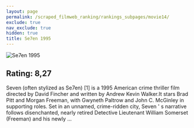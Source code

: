 ```yaml
---
layout: page
permalink: /scraped_filmweb_ranking/rankings_subpages/movie14/
exclude: true
nav_exclude: true
hidden: true
title: Se7en 1995
---
```


![Se7en 1995](https://fwcdn.pl/fpo/07/02/702/8021069_1.7.webp)
    
## Rating: 8,27


Seven (often stylized as Se7en) [1] is a 1995 American crime thriller film directed by David Fincher and written by Andrew Kevin Walker.It stars Brad Pitt and Morgan Freeman, with Gwyneth Paltrow and John C. McGinley in supporting roles. Set in an unnamed, crime-ridden city, Seven ' s narrative follows disenchanted, nearly retired Detective Lieutenant William Somerset (Freeman) and his newly ...